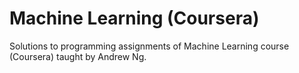 # Machine Learning (Coursera)
Solutions to programming assignments of Machine Learning course (Coursera) taught by Andrew Ng.
